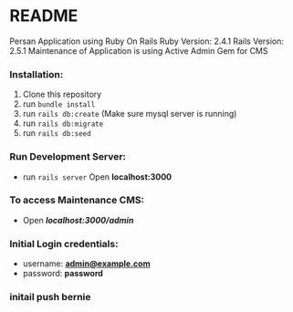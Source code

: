# README

Persan Application using Ruby On Rails
Ruby Version: 2.4.1
Rails Version: 2.5.1
Maintenance of Application is using Active Admin Gem for CMS

### Installation:
1. Clone this repository
2. run `bundle install`
3. run `rails db:create` (Make sure mysql server is running)
4. run `rails db:migrate`
5. run `rails db:seed`

### Run Development Server:

- run `rails server` Open **localhost:3000**


### To access Maintenance CMS:

- Open ***localhost:3000/admin***


### Initial Login credentials: 

- username: **admin@example.com**
- password: **password**

### initail push bernie